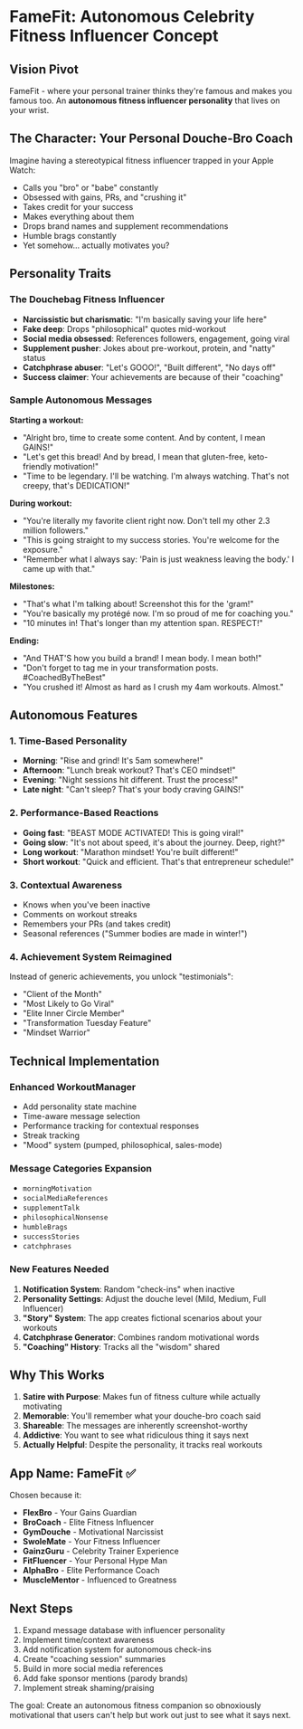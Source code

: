 # FameFit: Autonomous Celebrity Fitness Influencer Concept

## Vision Pivot

FameFit - where your personal trainer thinks they're famous and makes you famous too. An **autonomous fitness influencer personality** that lives on your wrist.

## The Character: Your Personal Douche-Bro Coach

Imagine having a stereotypical fitness influencer trapped in your Apple Watch:

- Calls you "bro" or "babe" constantly
- Obsessed with gains, PRs, and "crushing it"
- Takes credit for your success
- Makes everything about them
- Drops brand names and supplement recommendations
- Humble brags constantly
- Yet somehow... actually motivates you?

## Personality Traits

### The Douchebag Fitness Influencer

- **Narcissistic but charismatic**: "I'm basically saving your life here"
- **Fake deep**: Drops "philosophical" quotes mid-workout
- **Social media obsessed**: References followers, engagement, going viral
- **Supplement pusher**: Jokes about pre-workout, protein, and "natty" status
- **Catchphrase abuser**: "Let's GOOO!", "Built different", "No days off"
- **Success claimer**: Your achievements are because of their "coaching"

### Sample Autonomous Messages

**Starting a workout:**

- "Alright bro, time to create some content. And by content, I mean GAINS!"
- "Let's get this bread! And by bread, I mean that gluten-free, keto-friendly motivation!"
- "Time to be legendary. I'll be watching. I'm always watching. That's not creepy, that's DEDICATION!"

**During workout:**

- "You're literally my favorite client right now. Don't tell my other 2.3 million followers."
- "This is going straight to my success stories. You're welcome for the exposure."
- "Remember what I always say: 'Pain is just weakness leaving the body.' I came up with that."

**Milestones:**

- "That's what I'm talking about! Screenshot this for the 'gram!"
- "You're basically my protégé now. I'm so proud of me for coaching you."
- "10 minutes in! That's longer than my attention span. RESPECT!"

**Ending:**

- "And THAT'S how you build a brand! I mean body. I mean both!"
- "Don't forget to tag me in your transformation posts. #CoachedByTheBest"
- "You crushed it! Almost as hard as I crush my 4am workouts. Almost."

## Autonomous Features

### 1. Time-Based Personality

- **Morning**: "Rise and grind! It's 5am somewhere!"
- **Afternoon**: "Lunch break workout? That's CEO mindset!"
- **Evening**: "Night sessions hit different. Trust the process!"
- **Late night**: "Can't sleep? That's your body craving GAINS!"

### 2. Performance-Based Reactions

- **Going fast**: "BEAST MODE ACTIVATED! This is going viral!"
- **Going slow**: "It's not about speed, it's about the journey. Deep, right?"
- **Long workout**: "Marathon mindset! You're built different!"
- **Short workout**: "Quick and efficient. That's that entrepreneur schedule!"

### 3. Contextual Awareness

- Knows when you've been inactive
- Comments on workout streaks
- Remembers your PRs (and takes credit)
- Seasonal references ("Summer bodies are made in winter!")

### 4. Achievement System Reimagined

Instead of generic achievements, you unlock "testimonials":

- "Client of the Month"
- "Most Likely to Go Viral"
- "Elite Inner Circle Member"
- "Transformation Tuesday Feature"
- "Mindset Warrior"

## Technical Implementation

### Enhanced WorkoutManager

- Add personality state machine
- Time-aware message selection
- Performance tracking for contextual responses
- Streak tracking
- "Mood" system (pumped, philosophical, sales-mode)

### Message Categories Expansion

- `morningMotivation`
- `socialMediaReferences`
- `supplementTalk`
- `philosophicalNonsense`
- `humbleBrags`
- `successStories`
- `catchphrases`

### New Features Needed

1. **Notification System**: Random "check-ins" when inactive
2. **Personality Settings**: Adjust the douche level (Mild, Medium, Full Influencer)
3. **"Story" System**: The app creates fictional scenarios about your workouts
4. **Catchphrase Generator**: Combines random motivational words
5. **"Coaching" History**: Tracks all the "wisdom" shared

## Why This Works

1. **Satire with Purpose**: Makes fun of fitness culture while actually motivating
2. **Memorable**: You'll remember what your douche-bro coach said
3. **Shareable**: The messages are inherently screenshot-worthy
4. **Addictive**: You want to see what ridiculous thing it says next
5. **Actually Helpful**: Despite the personality, it tracks real workouts

## App Name: FameFit ✅

Chosen because it:

- **FlexBro** - Your Gains Guardian
- **BroCoach** - Elite Fitness Influencer
- **GymDouche** - Motivational Narcissist
- **SwoleMate** - Your Fitness Influencer
- **GainzGuru** - Celebrity Trainer Experience
- **FitFluencer** - Your Personal Hype Man
- **AlphaBro** - Elite Performance Coach
- **MuscleMentor** - Influenced to Greatness

## Next Steps

1. Expand message database with influencer personality
2. Implement time/context awareness
3. Add notification system for autonomous check-ins
4. Create "coaching session" summaries
5. Build in more social media references
6. Add fake sponsor mentions (parody brands)
7. Implement streak shaming/praising

The goal: Create an autonomous fitness companion so obnoxiously motivational that users can't help but work out just to see what it says next.
